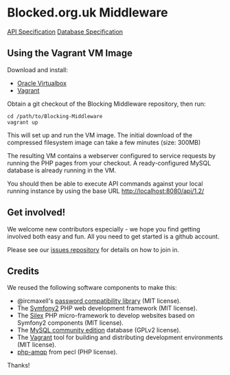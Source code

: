 Blocked.org.uk Middleware
=========================

[API Specification](https://wiki.openrightsgroup.org/wiki/Censorship_Monitoring_Project_API) 
[Database Specification](https://wiki.openrightsgroup.org/wiki/Censorship_Monitoring_Project_DB)

Using the Vagrant VM Image
--------------------------

Download and install:

* [Oracle Virtualbox](https://www.virtualbox.org/wiki/Downloads)
* [Vagrant](https://www.vagrantup.com/downloads.html)

Obtain a git checkout of the Blocking Middleware repository, then run:

    cd /path/to/Blocking-Middleware
    vagrant up

This will set up and run the VM image. The initial download of the compressed filesystem image can take a few minutes (size: 300MB)

The resulting VM contains a webserver configured to service requests by running the PHP pages from your checkout.  A ready-configured MySQL database is already running in the VM.

You should then be able to execute API commands against your local running instance by
using the base URL [http://localhost:8080/api/1.2/](http://localhost:8080/api/1.2/)

Get involved!
-------------

We welcome new contributors especially - we hope you find getting involved both easy and fun. All you need to get started is a github account.

Please see our [issues repository](https://github.com/openrightsgroup/cmp-issues) for details on how to join in.

Credits
-------
We reused the following software components to make this:

- @ircmaxell's [password compatibility library](https://github.com/ircmaxell/password_compat) (MIT license).
- The [Symfony2](https://github.com/symfony/symfony) PHP web development framework (MIT license).
- The [Silex](https://github.com/silexphp/Silex) PHP micro-framework to develop websites based on Symfony2 components (MIT license).
- The [MySQL community edition](https://www.mysql.com/products/community/) database (GPLv2 license).
- The [Vagrant](https://github.com/mitchellh/vagrant) tool for building and distributing development environments (MIT license).
- [php-amqp](http://pecl.php.net/package/amqp) from pecl (PHP license).

Thanks!
